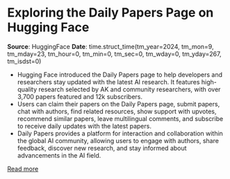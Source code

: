 # Exploring the Daily Papers Page on Hugging Face

**Source**: HuggingFace
**Date**: time.struct_time(tm_year=2024, tm_mon=9, tm_mday=23, tm_hour=0, tm_min=0, tm_sec=0, tm_wday=0, tm_yday=267, tm_isdst=0)

- Hugging Face introduced the Daily Papers page to help developers and researchers stay updated with the latest AI research. It features high-quality research selected by AK and community researchers, with over 3,700 papers featured and 12k subscribers.
- Users can claim their papers on the Daily Papers page, submit papers, chat with authors, find related resources, show support with upvotes, recommend similar papers, leave multilingual comments, and subscribe to receive daily updates with the latest papers.
- Daily Papers provides a platform for interaction and collaboration within the global AI community, allowing users to engage with authors, share feedback, discover new research, and stay informed about advancements in the AI field.

[Read more](https://huggingface.co/blog/daily-papers)
